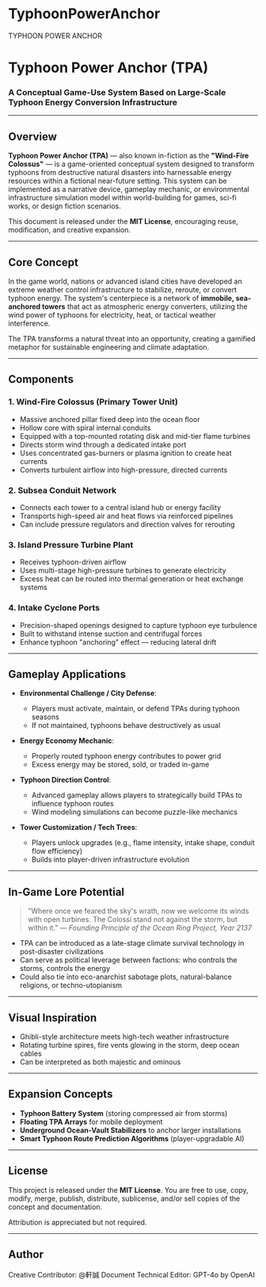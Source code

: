 # TyphoonPowerAnchor
TYPHOON POWER ANCHOR
# Typhoon Power Anchor (TPA)

### A Conceptual Game-Use System Based on Large-Scale Typhoon Energy Conversion Infrastructure

---

## Overview

**Typhoon Power Anchor (TPA)** — also known in-fiction as the **"Wind-Fire Colossus"** — is a game-oriented conceptual system designed to transform typhoons from destructive natural disasters into harnessable energy resources within a fictional near-future setting. This system can be implemented as a narrative device, gameplay mechanic, or environmental infrastructure simulation model within world-building for games, sci-fi works, or design fiction scenarios.

This document is released under the **MIT License**, encouraging reuse, modification, and creative expansion.

---

## Core Concept

In the game world, nations or advanced island cities have developed an extreme weather control infrastructure to stabilize, reroute, or convert typhoon energy. The system's centerpiece is a network of **immobile, sea-anchored towers** that act as atmospheric energy converters, utilizing the wind power of typhoons for electricity, heat, or tactical weather interference.

The TPA transforms a natural threat into an opportunity, creating a gamified metaphor for sustainable engineering and climate adaptation.

---

## Components

### 1. **Wind-Fire Colossus (Primary Tower Unit)**

* Massive anchored pillar fixed deep into the ocean floor
* Hollow core with spiral internal conduits
* Equipped with a top-mounted rotating disk and mid-tier flame turbines
* Directs storm wind through a dedicated intake port
* Uses concentrated gas-burners or plasma ignition to create heat currents
* Converts turbulent airflow into high-pressure, directed currents

### 2. **Subsea Conduit Network**

* Connects each tower to a central island hub or energy facility
* Transports high-speed air and heat flows via reinforced pipelines
* Can include pressure regulators and direction valves for rerouting

### 3. **Island Pressure Turbine Plant**

* Receives typhoon-driven airflow
* Uses multi-stage high-pressure turbines to generate electricity
* Excess heat can be routed into thermal generation or heat exchange systems

### 4. **Intake Cyclone Ports**

* Precision-shaped openings designed to capture typhoon eye turbulence
* Built to withstand intense suction and centrifugal forces
* Enhance typhoon "anchoring" effect — reducing lateral drift

---

## Gameplay Applications

* **Environmental Challenge / City Defense**:

  * Players must activate, maintain, or defend TPAs during typhoon seasons
  * If not maintained, typhoons behave destructively as usual

* **Energy Economy Mechanic**:

  * Properly routed typhoon energy contributes to power grid
  * Excess energy may be stored, sold, or traded in-game

* **Typhoon Direction Control**:

  * Advanced gameplay allows players to strategically build TPAs to influence typhoon routes
  * Wind modeling simulations can become puzzle-like mechanics

* **Tower Customization / Tech Trees**:

  * Players unlock upgrades (e.g., flame intensity, intake shape, conduit flow efficiency)
  * Builds into player-driven infrastructure evolution

---

## In-Game Lore Potential

> "Where once we feared the sky's wrath, now we welcome its winds with open turbines. The Colossi stand not against the storm, but within it."
> — *Founding Principle of the Ocean Ring Project, Year 2137*

* TPA can be introduced as a late-stage climate survival technology in post-disaster civilizations
* Can serve as political leverage between factions: who controls the storms, controls the energy
* Could also tie into eco-anarchist sabotage plots, natural-balance religions, or techno-utopianism

---

## Visual Inspiration

* Ghibli-style architecture meets high-tech weather infrastructure
* Rotating turbine spires, fire vents glowing in the storm, deep ocean cables
* Can be interpreted as both majestic and ominous

---

## Expansion Concepts

* **Typhoon Battery System** (storing compressed air from storms)
* **Floating TPA Arrays** for mobile deployment
* **Underground Ocean-Vault Stabilizers** to anchor larger installations
* **Smart Typhoon Route Prediction Algorithms** (player-upgradable AI)

---

## License

This project is released under the **MIT License**. You are free to use, copy, modify, merge, publish, distribute, sublicense, and/or sell copies of the concept and documentation.

Attribution is appreciated but not required.

---

## Author

Creative Contributor: @軒誠
Document Technical Editor: GPT-4o by OpenAI
